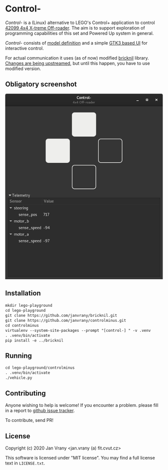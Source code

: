 # Control-

*Control-* is a (Linux) alternative to LEGO's Control+ application to control [42099 4x4 X-treme Off-roader][1]. The aim is to support exploration of programming capabilities of this set and Powered Up system in general.

*Control-* consists of [model definition][2] and a simple [GTK3 based UI][3] for interactive control.

For actual communication it uses (as of now) modified [bricknil][4] library. [Changes are being upstreamed][7], but until this happen, you have to use modified version.

## Obligatory screenshot

![Obligatory screenshot](https://raw.githubusercontent.com/janvrany/controlminus/master/doc/screenshot1.png "Obligatory screenshot")

## Installation

```
mkdir lego-playground
cd lego-playground
git clone https://github.com/janvrany/bricknil.git
git clone https://github.com/janvrany/controlminus.git
cd controlminus
virtualenv --system-site-packages --prompt "[control-] " -v .venv
. .venv/bin/activate
pip install -e ../bricknil
```

## Running

```
cd lego-playground/controlminus
. .venv/bin/activate
./vehicle.py
```


## Contributing

Anyone wishing to help is welcome! If you encounter a problem. please fill in a report to [github issue tracker][6].

To contribute, send PR!

## License

Copyright (c) 2020 Jan Vrany <jan.vrany (a) fit.cvut.cz>

This software is licensed under "MIT license". You may find a full license text in `LICENSE.txt`.

[1]: https://www.lego.com/en-gb/product/4x4-x-treme-off-roader-42099
[2]: https://github.com/janvrany/controlminus/blob/master/controlminus/model.py
[3]: https://github.com/janvrany/controlminus/blob/master/controlminus/ui/vehicle.py
[4]: https://github.com/janvrany/bricknil
[5]: https://github.com/virantha/bricknil
[6]: https://github.com/janvrany/controlminus/issues
[7]: https://github.com/virantha/bricknil/pulls